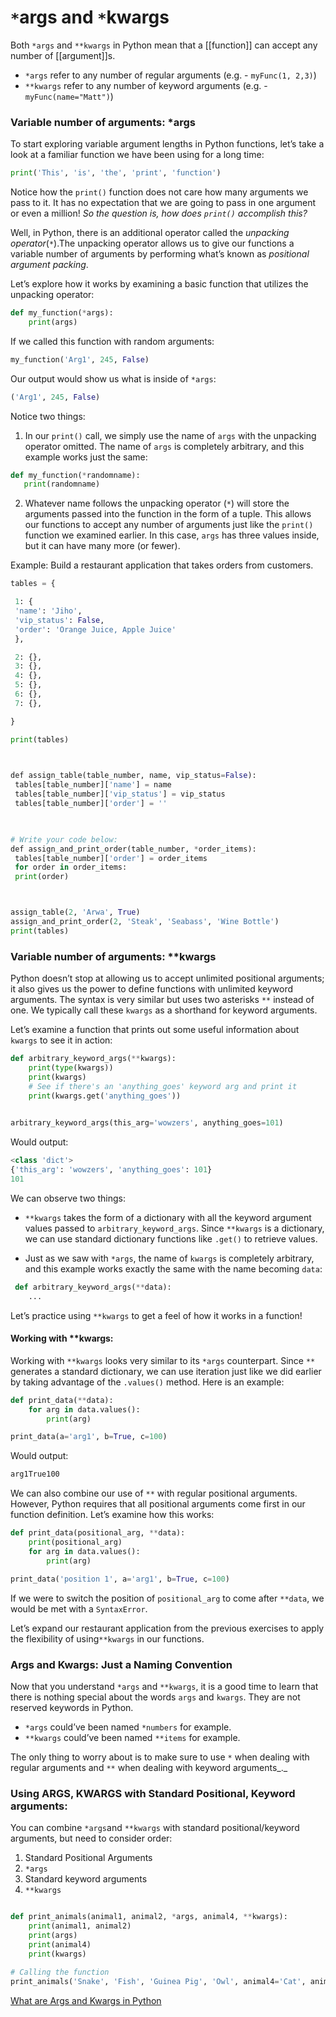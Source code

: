 # `*`args and `*`kwargs

Both `*args` and `**kwargs` in Python mean that a [[function]] can accept any number of [[argument]]s.
- `*args` refer to any number of regular arguments (e.g. - `myFunc(1, 2,3)`)
- `**kwargs` refer to any number of keyword arguments (e.g. - `myFunc(name="Matt")`)


### Variable number of arguments: *args

To start exploring variable argument lengths in Python functions, let’s take a look at a familiar function we have been using for a long time:

```py
print('This', 'is', 'the', 'print', 'function')
```

Notice how the `print()` function does not care how many arguments we pass to it. It has no expectation that we are going to pass in one argument or even a million! _So the question is, how does `print()` accomplish this?_

Well, in Python, there is an additional operator called the _unpacking operator_(`*`).The unpacking operator allows us to give our functions a variable number of arguments by performing what’s known as _positional argument packing_.

Let’s explore how it works by examining a basic function that utilizes the unpacking operator:
```py
def my_function(*args):  
	print(args)
```

If we called this function with random arguments:
```py
my_function('Arg1', 245, False)
```

Our output would show us what is inside of `*args`:
```py
('Arg1', 245, False)
```

Notice two things:
1. In our `print()` call, we simply use the name of `args` with the unpacking operator omitted. The name of `args` is completely arbitrary, and this example works just the same:
    
 ```py
 def my_function(*randomname):  
 	print(randomname)
 ```
    
2. Whatever name follows the unpacking operator (`*`) will store the arguments passed into the function in the form of a tuple. 
This allows our functions to accept any number of arguments just like the `print()` function we examined earlier. In this case, `args` has three values inside, but it can have many more (or fewer).


Example:
Build a restaurant application that takes orders from customers.
```py
tables = {

 1: {
 'name': 'Jiho',
 'vip_status': False,
 'order': 'Orange Juice, Apple Juice'
 },

 2: {},
 3: {},
 4: {},
 5: {},
 6: {},
 7: {},

}

print(tables)

  

def assign_table(table_number, name, vip_status=False): 
 tables[table_number]['name'] = name
 tables[table_number]['vip_status'] = vip_status
 tables[table_number]['order'] = ''

  

# Write your code below: 
def assign_and_print_order(table_number, *order_items):
 tables[table_number]['order'] = order_items
 for order in order_items:
 print(order)



assign_table(2, 'Arwa', True)
assign_and_print_order(2, 'Steak', 'Seabass', 'Wine Bottle')
print(tables)
```


### Variable number of arguments: **kwargs

Python doesn’t stop at allowing us to accept unlimited positional arguments; it also gives us the power to define functions with unlimited keyword arguments. The syntax is very similar but uses two asterisks `**` instead of one. We typically call these `kwargs` as a shorthand for keyword arguments.

Let’s examine a function that prints out some useful information about `kwargs` to see it in action:

```py
def arbitrary_keyword_args(**kwargs):  
	print(type(kwargs))  
	print(kwargs)  
	# See if there's an 'anything_goes' keyword arg and print it  
	print(kwargs.get('anything_goes')) 
	

arbitrary_keyword_args(this_arg='wowzers', anything_goes=101)
```

Would output:

```py
<class 'dict'>
{'this_arg': 'wowzers', 'anything_goes': 101}
101
```

We can observe two things:

-   `**kwargs` takes the form of a dictionary with all the keyword argument values passed to `arbitrary_keyword_args`. Since `**kwargs` is a dictionary, we can use standard dictionary functions like `.get()` to retrieve values.
    
-   Just as we saw with `*args`, the name of `kwargs` is completely arbitrary, and this example works exactly the same with the name becoming `data`:
    
```py
 def arbitrary_keyword_args(**data):  
 	...
```
    

Let’s practice using `**kwargs` to get a feel of how it works in a function!

#### Working with **kwargs:

Working with `**kwargs` looks very similar to its `*args` counterpart. Since `**` generates a standard dictionary, we can use iteration just like we did earlier by taking advantage of the `.values()` method. Here is an example:

```py
def print_data(**data):  
	for arg in data.values():    
		print(arg) 

print_data(a='arg1', b=True, c=100)
```

Would output:

```py
arg1True100
```

We can also combine our use of `**` with regular positional arguments. However, Python requires that all positional arguments come first in our function definition. Let’s examine how this works:

```py
def print_data(positional_arg, **data):  
	print(positional_arg)  
	for arg in data.values():    
		print(arg) 

print_data('position 1', a='arg1', b=True, c=100)
```

If we were to switch the position of `positional_arg` to come after `**data`, we would be met with a `SyntaxError`.

Let’s expand our restaurant application from the previous exercises to apply the flexibility of using`**kwargs` in our functions.


### Args and Kwargs: Just a Naming Convention
Now that you understand `*args` and `**kwargs`, it is a good time to learn that there is nothing special about the words `args` and `kwargs`. They are not reserved keywords in Python.

-   `*args` could’ve been named `*numbers` for example.
-   `**kwargs` could’ve been named `**items` for example.

The only thing to worry about is to make sure to use `*` when dealing with regular arguments and `**` when dealing with keyword arguments_._


### Using ARGS, KWARGS with Standard Positional, Keyword arguments:
You can combine `*args`and `**kwargs`  with standard positional/keyword arguments, but need to consider order:
1. Standard Positional Arguments
2. `*args`
3. Standard keyword arguments
4. `**kwargs`

```py

def print_animals(animal1, animal2, *args, animal4, **kwargs):  
	print(animal1, animal2)  
	print(args)  
	print(animal4)  
	print(kwargs)
	
# Calling the function
print_animals('Snake', 'Fish', 'Guinea Pig', 'Owl', animal4='Cat', animal5='Dog')
```



[What are Args and Kwargs in Python](https://betterprogramming.pub/what-are-args-and-kwargs-in-python-80a8167c836b)